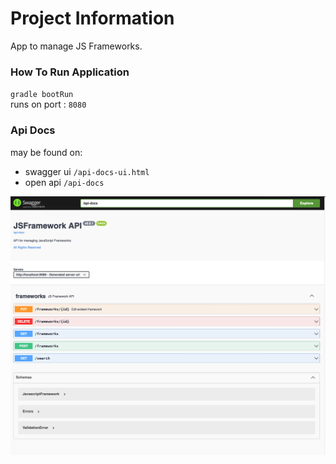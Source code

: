 # Project Information

App to manage JS Frameworks.



### How To Run Application
`gradle bootRun`  
runs on port : `8080`


### Api Docs 

may be found on:  
* swagger ui `/api-docs-ui.html`
* open api `/api-docs`

![Docs preview](docs.png)

